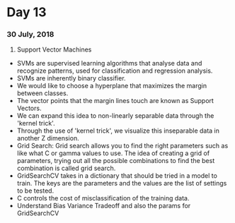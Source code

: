 # Day 13
### 30 July, 2018

1. Support Vector Machines
  * SVMs are supervised learning algorithms that analyse data and recognize patterns, used for classification and regression analysis.
  * SVMs are inherently binary classifier.
  * We would like to choose a hyperplane that maximizes the margin between classes.
  * The vector points that the margin lines touch are known as Support Vectors.
  * We can expand this idea to non-linearly separable data through the 'kernel trick'.
  * Through the use of 'kernel trick', we visualize this inseparable data in another Z dimension.
  * Grid Search: Grid search allows you to find the right parameters such as like what C or gamma values to use. The idea of creating a grid of parameters, trying out all the possible combinations to find the best combination is called grid search.
  * GridSearchCV takes in a dictionary that should be tried in a model to train. The keys are the parameters and the values are the list of settings to be tested.
  * C controls the cost of misclassification of the training data.
  * Understand Bias Variance Tradeoff and also the params for GridSearchCV